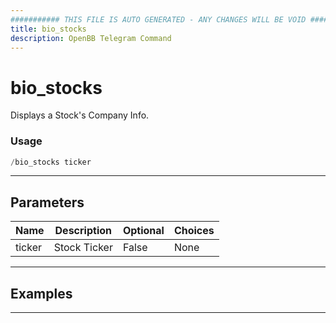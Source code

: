 ```yaml
---
########### THIS FILE IS AUTO GENERATED - ANY CHANGES WILL BE VOID ###########
title: bio_stocks
description: OpenBB Telegram Command
---
```


# bio_stocks

Displays a Stock's Company Info.

### Usage

```python wordwrap
/bio_stocks ticker
```

---

## Parameters

| Name | Description | Optional | Choices |
| ---- | ----------- | -------- | ------- |
| ticker | Stock Ticker | False | None |


---

## Examples


---
